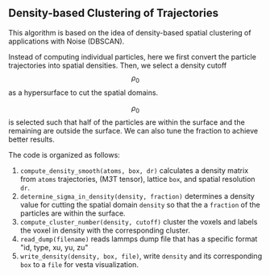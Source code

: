 ## Density-based Clustering of Trajectories

This algorithm is based on the idea of density-based spatial clustering of applications with Noise (DBSCAN).

Instead of computing individual particles, here we first convert the particle trajectories into spatial densities. Then, we select a density cutoff $$\rho_0$$ as a hypersurface to cut the spatial domains. 

$$\rho_0$$ is selected such that half of the particles are within the surface and the remaining are outside the surface. We can also tune the fraction to achieve better results.

The code is organized as follows:

1. `compute_density_smooth(atoms, box, dr)` calculates a density matrix from `atoms` trajectories, (M*3*T tensor), lattice `box`, and spatial resolution `dr`.
2. `determine_sigma_in_density(density, fraction)`  determines a density value for cutting the spatial domain `density` so that the a `fraction` of the particles are within the surface. 
3. `compute_cluster_number(density, cutoff)` cluster the voxels and labels the voxel in density with the corresponding cluster.
4. `read_dump(filename)` reads lammps dump file that has a specific format "id, type, xu, yu, zu"
5. `write_density(density, box, file)`, write `density` and its corresponding `box` to a `file` for vesta visualization. 
    
